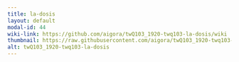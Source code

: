 ```yaml
---
title: la-dosis
layout: default
modal-id: 44
wiki-link: https://github.com/aigora/twQ103_1920-twq103-la-dosis/wiki
thumbnail: https://raw.githubusercontent.com/aigora/twQ103_1920-twq103-la-dosis/master/logo.png
alt: twQ103_1920-twq103-la-dosis
---
```

